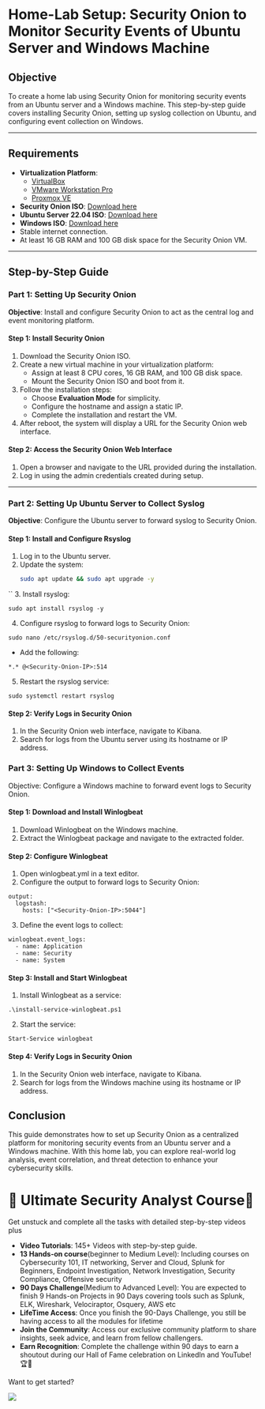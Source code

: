 # Home-Lab Setup: Security Onion to Monitor Security Events of Ubuntu Server and Windows Machine

## Objective
To create a home lab using Security Onion for monitoring security events from an Ubuntu server and a Windows machine. This step-by-step guide covers installing Security Onion, setting up syslog collection on Ubuntu, and configuring event collection on Windows.

---

## Requirements
- **Virtualization Platform**:
  - [VirtualBox](https://www.virtualbox.org/)
  - [VMware Workstation Pro](https://www.vmware.com/products/workstation-pro.html)
  - [Proxmox VE](https://www.proxmox.com/en/proxmox-ve)
- **Security Onion ISO**: [Download here](https://securityonion.net/)
- **Ubuntu Server 22.04 ISO**: [Download here](https://releases.ubuntu.com/22.04/)
- **Windows ISO**: [Download here](https://www.microsoft.com/en-us/software-download/windows10)
- Stable internet connection.
- At least 16 GB RAM and 100 GB disk space for the Security Onion VM.

---

## Step-by-Step Guide

### Part 1: Setting Up Security Onion
**Objective**: Install and configure Security Onion to act as the central log and event monitoring platform.

#### Step 1: Install Security Onion
1. Download the Security Onion ISO.
2. Create a new virtual machine in your virtualization platform:
   - Assign at least 8 CPU cores, 16 GB RAM, and 100 GB disk space.
   - Mount the Security Onion ISO and boot from it.
3. Follow the installation steps:
   - Choose **Evaluation Mode** for simplicity.
   - Configure the hostname and assign a static IP.
   - Complete the installation and restart the VM.
4. After reboot, the system will display a URL for the Security Onion web interface.

#### Step 2: Access the Security Onion Web Interface
1. Open a browser and navigate to the URL provided during the installation.
2. Log in using the admin credentials created during setup.

---

### Part 2: Setting Up Ubuntu Server to Collect Syslog
**Objective**: Configure the Ubuntu server to forward syslog to Security Onion.

#### Step 1: Install and Configure Rsyslog
1. Log in to the Ubuntu server.
2. Update the system:
   ```bash
   sudo apt update && sudo apt upgrade -y
  ``
3. Install rsyslog:
```
sudo apt install rsyslog -y
```
4. Configure rsyslog to forward logs to Security Onion:
```
sudo nano /etc/rsyslog.d/50-securityonion.conf
```
- Add the following:
```
*.* @<Security-Onion-IP>:514
```
5. Restart the rsyslog service:
```
sudo systemctl restart rsyslog
```
#### Step 2: Verify Logs in Security Onion
1. In the Security Onion web interface, navigate to Kibana.
2. Search for logs from the Ubuntu server using its hostname or IP address.

### Part 3: Setting Up Windows to Collect Events
Objective: Configure a Windows machine to forward event logs to Security Onion.

#### Step 1: Download and Install Winlogbeat
1. Download Winlogbeat on the Windows machine.
2. Extract the Winlogbeat package and navigate to the extracted folder.
#### Step 2: Configure Winlogbeat
1. Open winlogbeat.yml in a text editor.
2. Configure the output to forward logs to Security Onion:
```
output:
  logstash:
    hosts: ["<Security-Onion-IP>:5044"]
```
3. Define the event logs to collect:
```
winlogbeat.event_logs:
  - name: Application
  - name: Security
  - name: System
```
#### Step 3: Install and Start Winlogbeat
1. Install Winlogbeat as a service:
```
.\install-service-winlogbeat.ps1
```
2. Start the service:
```
Start-Service winlogbeat
```
#### Step 4: Verify Logs in Security Onion
1. In the Security Onion web interface, navigate to Kibana.
2. Search for logs from the Windows machine using its hostname or IP address.

## Conclusion
This guide demonstrates how to set up Security Onion as a centralized platform for monitoring security events from an Ubuntu server and a Windows machine. With this home lab, you can explore real-world log analysis, event correlation, and threat detection to enhance your cybersecurity skills.

# 🌟 Ultimate Security Analyst Course🌟

Get unstuck and complete all the tasks with detailed step-by-step videos plus

- **Video Tutorials**: 145+ Videos with step-by-step guide.
- **13 Hands-on course**(beginner to Medium Level): Including courses on Cybersecurity 101, IT networking, Server and Cloud, Splunk for Beginners, Endpoint Investigation, Network Investigation, Security Compliance, Offensive security
- **90 Days Challenge**(Medium to Advanced Level): You are expected to finish 9 Hands-on Projects in 90 Days covering tools such as Splunk, ELK, Wireshark, Velociraptor, Osquery, AWS etc
- **LifeTime Access**: Once you finish the 90-Days Challenge, you still be having access to all the modules for lifetime
- **Join the Community**: Access our exclusive community platform to share insights, seek advice, and learn from fellow challengers.
- **Earn Recognition**: Complete the challenge within 90 days to earn a shoutout during our Hall of Fame celebration on LinkedIn and YouTube! 🏆📣

Want to get started?

<a href=[https://learn.haxsecurity.com/services/90securitychallenge](https://learn.haxsecurity.com/services/securitychallenge)><img src="https://img.shields.io/badge/-Enroll%20Now-008CBA?&style=for-the-badge&logo=Book&logoColor=white" /></a>

